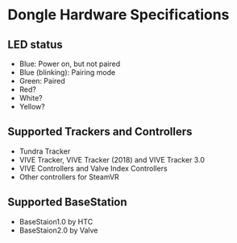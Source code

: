 # Dongle Hardware Specifications

## LED status

- Blue: Power on, but not paired
- Blue (blinking): Pairing mode
- Green: Paired
- Red?
- White?
- Yellow?





## Supported Trackers and Controllers

- Tundra Tracker
- VIVE Tracker, VIVE Tracker (2018) and VIVE Tracker 3.0
- VIVE Controllers and Valve Index Controllers
- Other controllers for SteamVR



## Supported BaseStation

- BaseStaion1.0 by HTC
- BaseStaion2.0 by Valve